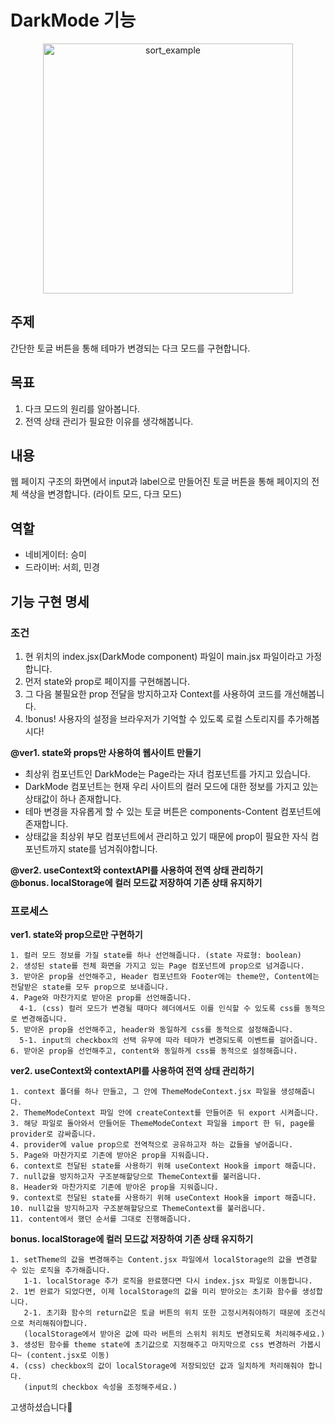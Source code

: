 # DarkMode 기능

<div align="center">
<img width="400" alt="sort_example" src="https://github.com/wSeungMi/wSeungMi/assets/104605709/4d2e591f-87c4-4409-8550-f535ae1264a1">
</div>

## 주제

간단한 토글 버튼을 통해 테마가 변경되는 다크 모드를 구현합니다.

## 목표

1. 다크 모드의 원리를 알아봅니다.
2. 전역 상태 관리가 필요한 이유를 생각해봅니다.

## 내용

웹 페이지 구조의 화면에서 input과 label으로 만들어진 토글 버튼을 통해 페이지의 전체 색상을 변경합니다. (라이트 모드, 다크 모드)

## 역할

- 네비게이터: 승미
- 드라이버: 서희, 민경

## 기능 구현 명세

### 조건

1. 현 위치의 index.jsx(DarkMode component) 파일이 main.jsx 파일이라고 가정합니다.
2. 먼저 state와 prop로 페이지를 구현해봅니다.
3. 그 다음 불필요한 prop 전달을 방지하고자 Context를 사용하여 코드를 개선해봅니다.
4. !bonus! 사용자의 설정을 브라우저가 기억할 수 있도록 로컬 스토리지를 추가해봅시다!

**@ver1. state와 props만 사용하여 웹사이트 만들기**

- 최상위 컴포넌트인 DarkMode는 Page라는 자녀 컴포넌트를 가지고 있습니다.
- DarkMode 컴포넌트는 현재 우리 사이트의 컬러 모드에 대한 정보를 가지고 있는 상태값이 하나 존재합니다.
- 테마 변경을 자유롭게 할 수 있는 토글 버튼은 components-Content 컴포넌트에 존재합니다.
- 상태값을 최상위 부모 컴포넌트에서 관리하고 있기 때문에 prop이 필요한 자식 컴포넌트까지 state를 넘겨줘야합니다.

**@ver2. useContext와 contextAPI를 사용하여 전역 상태 관리하기**  
**@bonus. localStorage에 컬러 모드값 저장하여 기존 상태 유지하기**

### 프로세스

**ver1. state와 prop으로만 구현하기**

```
1. 컬러 모드 정보를 가질 state를 하나 선언해줍니다. (state 자료형: boolean)
2. 생성된 state를 전체 화면을 가지고 있는 Page 컴포넌트에 prop으로 넘겨줍니다.
3. 받아온 prop을 선언해주고, Header 컴포넌트와 Footer에는 theme만, Content에는 전달받은 state를 모두 prop으로 보내줍니다.
4. Page와 마찬가지로 받아온 prop를 선언해줍니다.
  4-1. (css) 컬러 모드가 변경될 때마다 헤더에서도 이를 인식할 수 있도록 css를 동적으로 변경해줍니다.
5. 받아온 prop을 선언해주고, header와 동일하게 css를 동적으로 설정해줍니다.
  5-1. input의 checkbox의 선택 유무에 따라 테마가 변경되도록 이벤트를 걸어줍니다.
6. 받아온 prop을 선언해주고, content와 동일하게 css를 동적으로 설정해줍니다.
```

**ver2. useContext와 contextAPI를 사용하여 전역 상태 관리하기**

```
1. context 폴더를 하나 만들고, 그 안에 ThemeModeContext.jsx 파일을 생성해줍니다.
2. ThemeModeContext 파일 안에 createContext를 만들어준 뒤 export 시켜줍니다.
3. 해당 파일로 돌아와서 만들어둔 ThemeModeContext 파일을 import 한 뒤, page를 provider로 감싸줍니다.
4. provider에 value prop으로 전역적으로 공유하고자 하는 값들을 넣어줍니다.
5. Page와 마찬가지로 기존에 받아온 prop을 지워줍니다.
6. context로 전달된 state를 사용하기 위해 useContext Hook을 import 해줍니다.
7. null값을 방지하고자 구조분해할당으로 ThemeContext를 불러옵니다.
8. Header와 마찬가지로 기존에 받아온 prop을 지워줍니다.
9. context로 전달된 state를 사용하기 위해 useContext Hook을 import 해줍니다.
10. null값을 방지하고자 구조분해할당으로 ThemeContext를 불러옵니다.
11. content에서 했던 순서를 그대로 진행해줍니다.
```

**bonus. localStorage에 컬러 모드값 저장하여 기존 상태 유지하기**

```
1. setTheme의 값을 변경해주는 Content.jsx 파일에서 localStorage의 값을 변경할 수 있는 로직을 추가해줍니다.
   1-1. localStorage 추가 로직을 완료했다면 다시 index.jsx 파일로 이동합니다.
2. 1번 완료가 되었다면, 이제 localStorage의 값을 미리 받아오는 초기화 함수를 생성합니다.
   2-1. 초기화 함수의 return값은 토글 버튼의 위치 또한 고정시켜줘야하기 때문에 조건식으로 처리해줘야합니다.
   (localStorage에서 받아온 값에 따라 버튼의 스위치 위치도 변경되도록 처리해주세요.)
3. 생성된 함수를 theme state에 초기값으로 지정해주고 마지막으로 css 변경하러 가봅시다~ (content.jsx로 이동)
4. (css) checkbox의 값이 localStorage에 저장되있던 값과 일치하게 처리해줘야 합니다.
   (input의 checkbox 속성을 조정해주세요.)
```

고생하셨습니다🙌
